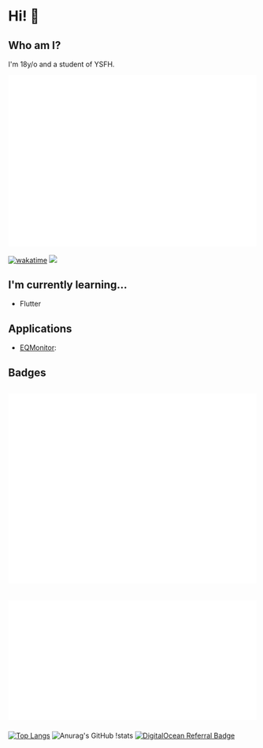 # Hi! 👋

## Who am I?

I'm 18y/o and a student of YSFH.

![](/metrics.plugin.isocalendar.fullyear.svg)

[![wakatime](https://wakatime.com/badge/user/b8084777-78d2-4ec7-9e14-90658b0973ae.svg)](https://wakatime.com/@b8084777-78d2-4ec7-9e14-90658b0973ae)
![](https://visitor-badge.glitch.me/badge?page_id=YumNumm.yumnumm)

## I'm currently learning...

<!--- 🔭 I’m currently working on ...
- 🌱 I’m currently learning ...-->

- Flutter
<!---  - Node.js(TypeScript)
- Rust -->
<!--- 👯 I’m looking to collaborate on ...
- 🤔 I’m looking for help with ...
- 💬 Ask me about ...
- 📫 How to reach me: ...
- 😄 Pronouns: ...
- ⚡ Fun fact: ...-->

## Applications

- [EQMonitor](https://github.com/EQMonitor/EQMonitor):

## Badges

![Metrics](/github-metrics.svg)
--
[![](/metrics.plugin.wakatime.svg)](https://wakatime.com/@YumNumm)
--

[![Top
Langs](https://github-readme-stats.vercel.app/api/top-langs/?username=YumNumm&count_private=true)](https://github.com/YumNumm/github-readme-stats)
![Anurag's GitHub
!stats](https://github-readme-stats.vercel.app/api?username=yumnumm&count_private=true&show_icons=true)
[![DigitalOcean Referral Badge](https://web-platforms.sfo2.cdn.digitaloceanspaces.com/WWW/Badge%201.svg)](https://www.digitalocean.com/?refcode=642cebc69a3e&utm_campaign=Referral_Invite&utm_medium=Referral_Program&utm_source=badge)
